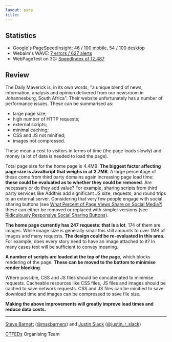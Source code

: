```yaml
---
layout: page
title:
---
```


## Statistics

* Google's PageSpeedInsight: [46 / 100 mobile, 54 / 100 desktop](https://developers.google.com/speed/pagespeed/insights/?url=http%3A%2F%2Fwww.dailymaverick.co.za%2F)
* Webaim's WAVE: [7 errors / 627 alerts](http://wave.webaim.org/report#/thedailymaverick.co.za)
* WebPageTest on 3G: [SpeedIndex of 12,487](http://www.webpagetest.org/result/160601_AX_111H/)

## Review

The Daily Maverick is, in its own words, "a unique blend of news, information, analysis and opinion delivered from our newsroom in Johannesburg, South Africa". Their website unfortunately has a number of performance issues. These can be summarised as:

- large page size;
- high number of HTTP requests;
- external scripts;
- minimal caching;
- CSS and JS not minified;
- images not compressed.

These mean a cost to visitors in terms of time (the page loads slowly) and money (a lot of data is needed to load the page).

Total page size for the home page is 4.4MB. **The biggest factor affecting page size is JavaScript that weighs in at 2.7MB**. A large percentage of these come from third party domains again increasing page load time: **these could be evaluated as to whether they could be removed**. Are necessary or do they add value? For example, sharing scripts from third party services like Addthis add significant JS size, requests, and round trips to an external server. Considering that very few people engage with social sharing buttons (see [What Percent of Page Views Share on Social Media?](http://www.lukew.com/ff/entry.asp?1852)) these can either be removed or replaced with simpler versions (see [Ridiculously Responsive Social Sharing Buttons](http://kurtnoble.com/labs/rrssb/)).

**The home page currently has 247 requests: that is a lot**. 174 of them are images. While image size is generally small this still amounts to over 1MB of images and many requests. **The design could be re-evaluated in this area**. For example, does every story need to have an image attached to it? In many cases text will be sufficient to convey meaning.

**A number of scripts are loaded at the top of the page**, which blocks rendering of the page. **These can be moved to the bottom to minimise render blocking**.

Where possible, CSS and JS files should be concatenated to minimise requests. Cacheable resources like CSS files, JS files and images should be cached to save network requests. CSS and JS files can be minified to save download time and images can be compressed to save file size.

**Making the above improvements will greatly improve load times and reduce data costs.**

---

[Steve Barnett](https://naga.co.za/) ([@maxbarners](https://twitter.com/maxbarners)) and [Justin Slack](http://justinslack.com/) ([@justin_r_slack](https://twitter.com/justin_r_slack))

[CTFEDs](http://ctfeds.org/) Organising Team

